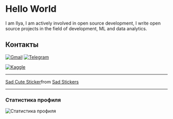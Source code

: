 # Hello World

I am Ilya, I am actively involved in open source development, I write open source projects in the field of development, ML and data analytics.

## Контакты
[![Gmail](https://img.shields.io/badge/-Gmail-%23333?style=for-the-badge&logo=gmail)](mailto:ichugynov@gmail.com)
[![Telegram](https://img.shields.io/badge/-Telegram-%232CA5E0?style=for-the-badge&logo=telegram)](https://t.me/Ilyaqwertyqw)
<!--[![LinkedIn](https://img.shields.io/badge/-LinkedIn-%230077B5?style=for-the-badge&logo=linkedin)](https://linkedin.com/in/your_username)-->
[![Kaggle](https://img.shields.io/badge/-Kaggle-%23F0E450?style=for-the-badge&logo=kaggle)](https://www.kaggle.com/ilyachugynovgmailcom)
<!--[![Хабр](https://img.shields.io/badge/-Хабр-%23167DF0?style=for-the-badge&logo=habr)](https://habr.com/ru/users/your_username)-->

---

<div class="tenor-gif-embed" data-postid="25771580" data-share-method="host" data-aspect-ratio="1.16364" data-width="100%"><a href="https://tenor.com/view/sad-cute-menhera-gif-25771580">Sad Cute Sticker</a>from <a href="https://tenor.com/search/sad-stickers">Sad Stickers</a></div> <script type="text/javascript" async src="https://tenor.com/embed.js"></script>

---

### Статистика профиля
![Статистика профиля](https://github-readme-stats.vercel.app/api?username=IlyaElevrin&show_icons=true&theme=dark)
